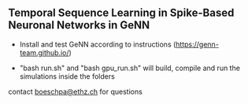 ## Temporal Sequence Learning in Spike-Based Neuronal Networks in GeNN

- Install and test GeNN according to instructions (https://genn-team.github.io/)

- "bash run.sh" and "bash gpu_run.sh" will build, compile and run the simulations inside the folders

contact boeschpa@ethz.ch for questions
